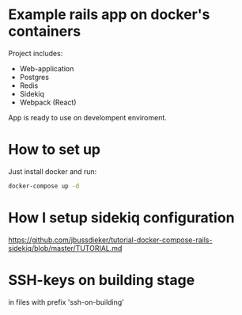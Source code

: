 # Example rails app on docker's containers

Project includes:
* Web-application
* Postgres
* Redis
* Sidekiq
* Webpack (React)

App is ready to use on develompent enviroment.

# How to set up
Just install docker and run:
```bash
docker-compose up -d
```

# How I setup sidekiq configuration
https://github.com/jbussdieker/tutorial-docker-compose-rails-sidekiq/blob/master/TUTORIAL.md

# SSH-keys on building stage 
in files with prefix 'ssh-on-building'
